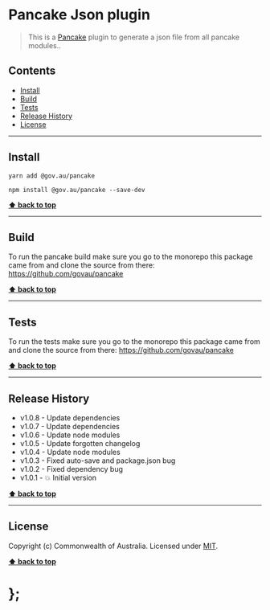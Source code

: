 Pancake Json plugin
=================

> This is a [Pancake](https://github.com/govau/pancake) plugin to generate a json file from all pancake modules..


## Contents

* [Install](#install)
* [Build](#build)
* [Tests](#tests)
* [Release History](#release-history)
* [License](#license)


----------------------------------------------------------------------------------------------------------------------------------------------------------------


## Install


```shell
yarn add @gov.au/pancake
```

```shell
npm install @gov.au/pancake --save-dev
```


**[⬆ back to top](#contents)**


----------------------------------------------------------------------------------------------------------------------------------------------------------------


## Build

To run the pancake build make sure you go to the monorepo this package came from and clone the source from there: https://github.com/govau/pancake


**[⬆ back to top](#contents)**


----------------------------------------------------------------------------------------------------------------------------------------------------------------


## Tests

To run the tests make sure you go to the monorepo this package came from and clone the source from there: https://github.com/govau/pancake


**[⬆ back to top](#contents)**


----------------------------------------------------------------------------------------------------------------------------------------------------------------


## Release History

* v1.0.8 - Update dependencies
* v1.0.7 - Update dependencies
* v1.0.6 - Update node modules
* v1.0.5 - Update forgotten changelog
* v1.0.4 - Update node modules
* v1.0.3 - Fixed auto-save and package.json bug
* v1.0.2 - Fixed dependency bug
* v1.0.1 - 💥 Initial version


**[⬆ back to top](#contents)**


----------------------------------------------------------------------------------------------------------------------------------------------------------------


## License

Copyright (c) Commonwealth of Australia.
Licensed under [MIT](https://raw.githubusercontent.com/govau/pancake/master/LICENSE).


**[⬆ back to top](#contents)**

# };
